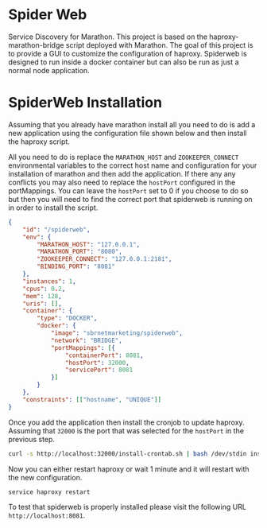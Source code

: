 # Spider Web
Service Discovery for Marathon. This project is based on the haproxy-marathon-bridge script deployed with Marathon. The goal of this project is to provide a GUI to customize the configuration of haproxy. Spiderweb is designed to run inside a docker container but can also be run as just a normal node application.

# SpiderWeb Installation
Assuming that you already have marathon install all you need to do is add a new application using the configuration file shown below and then install the haproxy script.

All you need to do is replace the `MARATHON_HOST` and `ZOOKEEPER_CONNECT` environmental variables to the correct host name and configuration for your installation of marathon and then add the application. If there any any conflicts you may also need to replace the `hostPort` configured in the portMappings. You can leave the `hostPort` set to 0 if you choose to do so but then you will need to find the correct port that spiderweb is running on in order to install the script.

```json
{
	"id": "/spiderweb",
	"env": {
		"MARATHON_HOST": "127.0.0.1",
		"MARATHON_PORT": "8080",
		"ZOOKEEPER_CONNECT": "127.0.0.1:2181",
		"BINDING_PORT": "8081"
	},
	"instances": 1,
	"cpus": 0.2,
	"mem": 128,
	"uris": [],
	"container": {
		"type": "DOCKER",
		"docker": {
			"image": "sbrnetmarketing/spiderweb",
			"network": "BRIDGE",
			"portMappings": [{
				"containerPort": 8081,
				"hostPort": 32000,
				"servicePort": 8081
			}]
		}
	},
	"constraints": [["hostname", "UNIQUE"]]
}
```

Once you add the application then install the cronjob to update haproxy. Assuming that `32000` is the port that was selected for the `hostPort` in the previous step.

```bash
curl -s http://localhost:32000/install-crontab.sh | bash /dev/stdin install_cronjob http://localhost:32000
```

Now you can either restart haproxy or wait 1 minute and it will restart with the new configuration.

```bash
service haproxy restart
```

To test that spiderweb is properly installed please visit the following URL `http://localhost:8081`.
